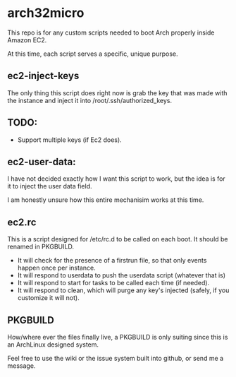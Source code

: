 arch32micro
===========
This repo is for any custom scripts needed to boot Arch properly inside Amazon EC2.

At this time, each script serves a specific, unique purpose.

ec2-inject-keys
-------------
The only thing this script does right now is grab the key that was made with the instance and inject
it into /root/.ssh/authorized_keys.

TODO:
-----
* Support multiple keys (if Ec2 does).

ec2-user-data:
--------------
I have not decided exactly how I want this script to work, but the idea is for it to inject the user data field.

I am honestly unsure how this entire mechanisim works at this time.

ec2.rc
------
This is a script designed for /etc/rc.d to be called on each boot.
It should be renamed in PKGBUILD.

* It will check for the presence of a firstrun file, so that only events happen once per instance.
* It will respond to userdata to push the userdata script (whatever that is)
* It will respond to start for tasks to be called each time (if needed).
* It will respond to clean, which will purge any key's injected (safely, if you customize it will not).

PKGBUILD
--------
How/where ever the files finally live, a PKGBUILD is only suiting since this is an ArchLinux designed system.


 Feel free to use the wiki or the issue system built into github, or send me a message.